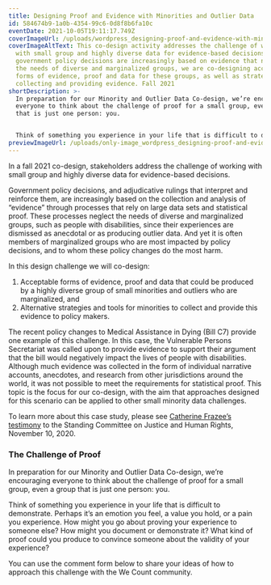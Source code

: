 ```yaml
---
title: Designing Proof and Evidence with Minorities and Outlier Data
id: 584674b9-1a0b-4354-99c6-0d8f8b6fa10c
eventDate: 2021-10-05T19:11:17.749Z
coverImageUrl: /uploads/wordpress_designing-proof-and-evidence-with-minorities-and-outliers.jpg
coverImageAltText: This co-design activity addresses the challenge of working
  with small group and highly diverse data for evidence-based decisions. As
  government policy decisions are increasingly based on evidence that neglects
  the needs of diverse and marginalized groups, we are co-designing acceptable
  forms of evidence, proof and data for these groups, as well as strategies for
  collecting and providing evidence. Fall 2021
shortDescription: >-
  In preparation for our Minority and Outlier Data Co-design, we’re encouraging
  everyone to think about the challenge of proof for a small group, even a group
  that is just one person: you.


  Think of something you experience in your life that is difficult to demonstrate. Perhaps it’s an emotion you feel, a value you hold, or a pain you experience. How might you go about proving your experience to someone else? How might you document or demonstrate it? What kind of proof could you produce to convince someone about the validity of your experience?
previewImageUrl: /uploads/only-image_wordpress_designing-proof-and-evidence-with-minorities-and-outliers.jpg
---
```

In a fall 2021 co-design, stakeholders address the challenge of working with small group and highly diverse data for evidence-based decisions.

Government policy decisions, and adjudicative rulings that interpret and reinforce them, are increasingly based on the collection and analysis of “evidence” through processes that rely on large data sets and statistical proof. These processes neglect the needs of diverse and marginalized groups, such as people with disabilities, since their experiences are dismissed as anecdotal or as producing outlier data. And yet it is often members of marginalized groups who are most impacted by policy decisions, and to whom these policy changes do the most harm.  

In this design challenge we will co-design:

1. Acceptable forms of evidence, proof and data that could be produced by a highly diverse group of small minorities and outliers who are marginalized, and
2. Alternative strategies and tools for minorities to collect and provide this evidence to policy makers.

The recent policy changes to Medical Assistance in Dying (Bill C7) provide one example of this challenge. In this case, the Vulnerable Persons Secretariat was called upon to provide evidence to support their argument that the bill would negatively impact the lives of people with disabilities. Although much evidence was collected in the form of individual narrative accounts, anecdotes, and research from other jurisdictions around the world, it was not possible to meet the requirements for statistical proof. This topic is the focus for our co-design, with the aim that approaches designed for this scenario can be applied to other small minority data challenges.

To learn more about this case study, please see [Catherine Frazee’s testimony](https://vimeo.com/477721742) to the Standing Committee on Justice and Human Rights, November 10, 2020.

### The Challenge of Proof

In preparation for our Minority and Outlier Data Co-design, we’re encouraging everyone to think about the challenge of proof for a small group, even a group that is just one person: you.

Think of something you experience in your life that is difficult to demonstrate. Perhaps it’s an emotion you feel, a value you hold, or a pain you experience. How might you go about proving your experience to someone else? How might you document or demonstrate it? What kind of proof could you produce to convince someone about the validity of your experience?

You can use the comment form below to share your ideas of how to approach this challenge with the We Count community.